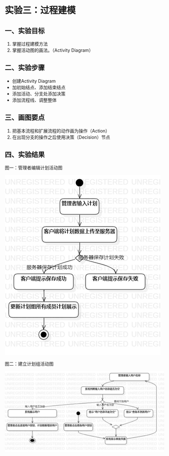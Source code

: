 # 实验三：过程建模

## 一、实验目标

1. 掌握过程建模方法
2. 掌握活动图的画法。（Activity Diagram）

## 二、实验步骤

- 创建Activity Diagram
- 加初始结点、添加结束结点
- 添加活动、分支处添加决策
- 添加流程线、调整整体

## 三、画图要点

1. 把基本流程和扩展流程的动作画为操作（Action）
2. 在出现分支的操作之后使用决策（Decision）节点

## 四、实验结果

图一：管理者编辑计划活动图

![管理者编辑计划活动图](./管理者编辑计划活动图.jpg)

图二：建立计划组活动图

![建立计划组活动图](./建立计划组活动图.jpg)
